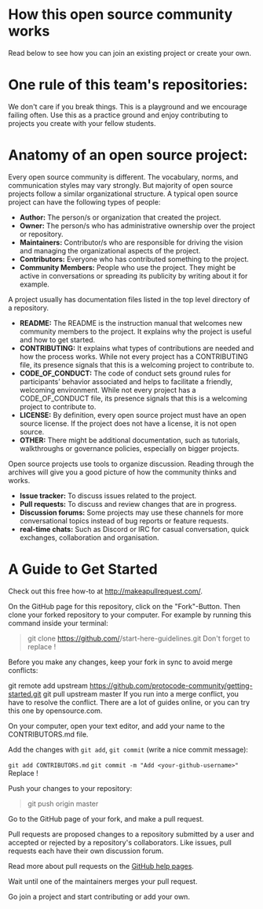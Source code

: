 # How this open source community works
Read below to see how you can join an existing project or create your own.

# One rule of this team's repositories:
We don't care if you break things. This is a playground and we encourage failing often. Use this as a practice ground and enjoy contributing to projects you create with your fellow students. 

# Anatomy of an open source project:
Every open source community is different. The vocabulary, norms, and communication styles may vary strongly. But majority of open source projects follow a similar organizational structure. A typical open source project can have the following types of people:

* **Author:** The person/s or organization that created the project.
* **Owner:** The person/s who has administrative ownership over the project or repository.
* **Maintainers:** Contributor/s who are responsible for driving the vision and managing the organizational aspects of the project.
* **Contributors:** Everyone who has contributed something to the project.
* **Community Members:** People who use the project. They might be active in conversations or spreading its publicity by writing about it for example.

A project usually has documentation files listed in the top level directory of a repository.

* **README:** The README is the instruction manual that welcomes new community members to the project. It explains why the project is useful and how to get started.
* **CONTRIBUTING:** It explains what types of contributions are needed and how the process works. While not every project has a CONTRIBUTING file, its presence signals that this is a welcoming project to contribute to.
* **CODE_OF_CONDUCT:** The code of conduct sets ground rules for participants’ behavior associated and helps to facilitate a friendly, welcoming environment. While not every project has a CODE_OF_CONDUCT file, its presence signals that this is a welcoming project to contribute to.
* **LICENSE:** By definition, every open source project must have an open source license. If the project does not have a license, it is not open source.
* **OTHER:** There might be additional documentation, such as tutorials, walkthroughs or governance policies, especially on bigger projects.

Open source projects use tools to organize discussion. Reading through the archives will give you a good picture of how the community thinks and works.
* **Issue tracker:** To discuss issues related to the project.
* **Pull requests:** To discuss and review changes that are in progress.
* **Discussion forums:** Some projects may use these channels for more conversational topics instead of bug reports or feature requests.
* **real-time chats:** Such as Discord or IRC for casual conversation, quick exchanges, collaboration and organisation.

# A Guide to Get Started
Check out this free how-to at http://makeapullrequest.com/.

On the GitHub page for this repository, click on the "Fork"-Button. Then clone your forked repository to your computer. For example by running this command inside your terminal:

> git clone https://github.com/<your-github-username>/start-here-guidelines.git
Don't forget to replace <your-github-username>!

Before you make any changes, keep your fork in sync to avoid merge conflicts:

git remote add upstream https://github.com/protocode-community/getting-started.git
git pull upstream master
If you run into a merge conflict, you have to resolve the conflict. There are a lot of guides online, or you can try this one by opensource.com.

On your computer, open your text editor, and add your name to the CONTRIBUTORS.md file.

Add the changes with `git add`, `git commit` (write a nice commit message):

`git add CONTRIBUTORS.md`
`git commit -m "Add <your-github-username>"`
Replace <your-github-username>!

Push your changes to your repository:

> git push origin master

Go to the GitHub page of your fork, and make a pull request.

Pull requests are proposed changes to a repository submitted by a user and accepted or rejected by a repository's collaborators. Like issues, pull requests each have their own discussion forum.

Read more about pull requests on the [GitHub help pages](https://docs.github.com/en/github/collaborating-with-pull-requests/proposing-changes-to-your-work-with-pull-requests/about-pull-requests#about-pull-requests).

Wait until one of the maintainers merges your pull request.

Go join a project and start contributing or add your own.
